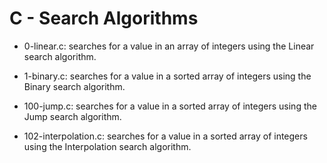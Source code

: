 # C - Search Algorithms

* 0-linear.c: searches for a value in an array of integers using the Linear search algorithm.

* 1-binary.c: searches for a value in a sorted array of integers using the Binary search algorithm.

* 100-jump.c: searches for a value in a sorted array of integers using the Jump search algorithm.

* 102-interpolation.c: searches for a value in a sorted array of integers using the Interpolation search algorithm.


